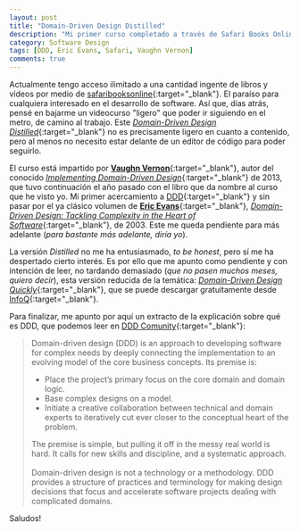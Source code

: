```yaml
---
layout: post
title: "Domain-Driven Design Distilled"
description: "Mi primer curso completado a través de Safari Books Online"
category: Software Design
tags: [DDD, Eric Evans, Safari, Vaughn Vernon]
comments: true
---
```


Actualmente tengo acceso ilimitado a una cantidad ingente de libros y vídeos por medio de [safaribooksonline](https://www.safaribooksonline.com/){:target="_blank"}. El paraíso para cualquiera interesado en el desarrollo de software. Así que, días atrás, pensé en bajarme un videocurso "ligero" que poder ir siguiendo en el metro, de camino al trabajo. Este [*Domain-Driven Design Distilled*](https://www.safaribooksonline.com/library/view/domain-driven-design-distilled/9780134593449/){:target="_blank"} no es precisamente ligero en cuanto a contenido, pero al menos no necesito estar delante de un editor de código para poder seguirlo.

El curso está impartido por [**Vaughn Vernon**](https://vaughnvernon.co/){:target="_blank"}, autor del conocido [*Implementing Domain-Driven Design*](https://www.amazon.es/Implementing-Domain-Driven-Design-VaughnVernon/dp/0321834577/){:target="_blank"} de 2013, que tuvo continuación el año pasado con el libro que da nombre al curso que he visto yo. Mi primer acercamiento a [DDD](https://en.wikipedia.org/wiki/Domain-driven_design){:target="_blank"} y sin pasar por el ya clásico volumen de [**Eric Evans**](https://twitter.com/ericevans0){:target="_blank"}, [*Domain-Driven Design: Tackling Complexity in the Heart of Software*](https://www.amazon.es/Domain-Driven-Design-Tackling-Complexity-Software/dp/0321125215/){:target="_blank"}, de 2003. Este me queda pendiente para más adelante (*para bastante más adelante, diría yo*). 

La versión *Distilled* no me ha entusiasmado, *to be honest*, pero sí me ha despertado cierto interés. Es por ello que me apunto como pendiente y con intención de leer, no tardando demasiado (*que no pasen muchos meses, quiero decir*), esta versión reducida de la temática: [*Domain-Driven Design Quickly*](https://www.infoq.com/minibooks/domain-driven-design-quickly){:target="_blank"}, que se puede descargar gratuitamente desde [InfoQ](https://www.infoq.com/){:target="_blank"}. 

Para finalizar, me apunto por aquí un extracto de la explicación sobre qué es DDD, que podemos leer en [DDD Comunity](http://dddcommunity.org/){:target="_blank"}:

<blockquote>
Domain-driven design (DDD) is an approach to developing software for complex needs by deeply connecting the implementation to an evolving model of the core business concepts. Its premise is:
<ul>
<li>Place the project’s primary focus on the core domain and domain logic.</li>
<li>Base complex designs on a model.</li>
<li>Initiate a creative collaboration between technical and domain experts to iteratively cut ever closer to the conceptual heart of the problem.</li>
</ul>

The premise is simple, but pulling it off in the messy real world is hard. It calls for new skills and discipline, and a systematic approach.<br /><br />
Domain-driven design is not a technology or a methodology. DDD provides a structure of practices and terminology for making design decisions that focus and accelerate software projects dealing with complicated domains.
</blockquote>

Saludos!